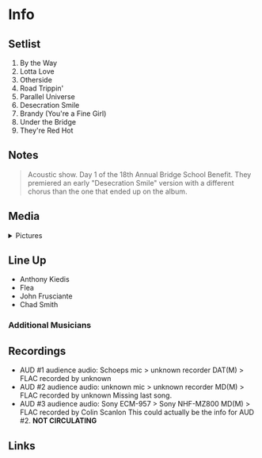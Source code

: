 # Info

## Setlist

1. By the Way
2. Lotta Love
3. Otherside
4. Road Trippin'
5. Parallel Universe
6. Desecration Smile
7. Brandy (You're a Fine Girl)
8. Under the Bridge
9. They're Red Hot

## Notes

> Acoustic show. Day 1 of the 18th Annual Bridge School Benefit. They premiered an early "Desecration Smile" version with a different chorus than the one that ended up on the album.

## Media 

<details>
  <summary>Pictures</summary>
  <!--<img alt="Setlist" title="Setlist" src="_.jpg" height="200" />-->
</details>

## Line Up

* Anthony Kiedis
* Flea
* John Frusciante
* Chad Smith

### Additional Musicians

## Recordings

* AUD #1 audience audio: Schoeps mic > unknown recorder DAT(M) > FLAC recorded by unknown
* AUD #2 audience audio: unknown mic > unknown recorder MD(M) > FLAC recorded by unknown Missing last song.
* AUD #3 audience audio: Sony ECM-957 > Sony NHF-MZ800 MD(M) > FLAC recorded by Colin Scanlon This could actually be the info for AUD #2. **NOT CIRCULATING**

## Links
